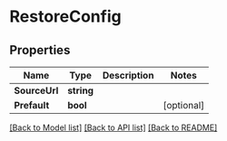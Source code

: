 # RestoreConfig

## Properties

Name | Type | Description | Notes
------------ | ------------- | ------------- | -------------
**SourceUrl** | **string** |  |
**Prefault** | **bool** |  | [optional]

[[Back to Model list]](../README.md#documentation-for-models) [[Back to API list]](../README.md#documentation-for-api-endpoints) [[Back to README]](../README.md)


